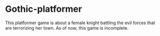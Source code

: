 # Gothic-platformer

This platformer game is about a female knight battling the evil forces that are terrorizing her town.
As of now, this game is incomplete.
